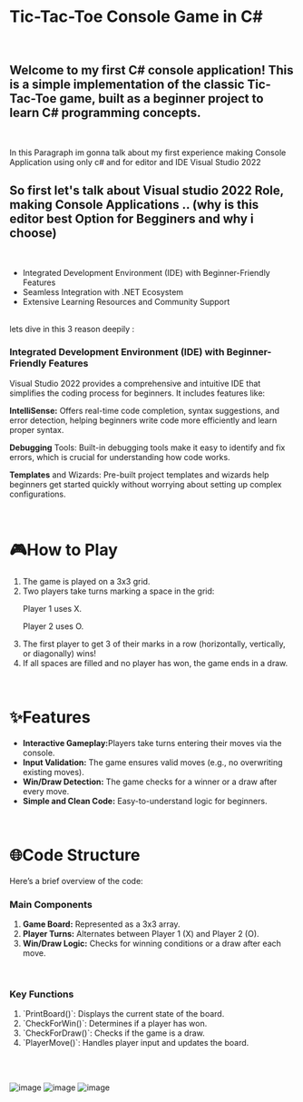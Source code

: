 <h1>Tic-Tac-Toe Console Game in C#</h1>
<br>
<h2>Welcome to my first C# console application! This is a simple implementation of the classic Tic-Tac-Toe game, built as a beginner project to learn C# programming concepts.</h2>
<br>
<p>In this Paragraph im gonna talk about my first experience making Console Application using only c# and for editor and IDE Visual Studio 2022</p>

<h2>So first let's talk about Visual studio 2022 Role, making Console Applications .. (why is this editor best Option for Begginers and why i choose) </h2>
<br>
<ul>
  <li> Integrated Development Environment (IDE) with Beginner-Friendly Features</li>
  <li> Seamless Integration with .NET Ecosystem</li>
  <li> Extensive Learning Resources and Community Support</li>
</ul> 
<br>
lets dive in this 3 reason deepily :
<h3> Integrated Development Environment (IDE) with Beginner-Friendly Features</h3>
<p>
  Visual Studio 2022 provides a comprehensive and intuitive IDE that simplifies the coding process for beginners. It includes features like:

**IntelliSense:** Offers real-time code completion, syntax suggestions, and error detection, helping beginners write code more efficiently and learn proper syntax.<br>

**Debugging** Tools: Built-in debugging tools make it easy to identify and fix errors, which is crucial for understanding how code works.<br>

**Templates** and Wizards: Pre-built project templates and wizards help beginners get started quickly without worrying about setting up complex configurations.
</p>
<br>

<h1>🎮How to Play</h1>
<ol>
  <li>The game is played on a 3x3 grid.</li>
  <li>Two players take turns marking a space in the grid:

Player 1 uses X.

Player 2 uses O.</li>
  <li>The first player to get 3 of their marks in a row (horizontally, vertically, or diagonally) wins!</li>
  <li>If all spaces are filled and no player has won, the game ends in a draw.</li>
</ol>

<br>


<h1>✨Features</h1>
<ul>
  <li><strong>Interactive Gameplay:</strong>Players take turns entering their moves via the console.</li>
  <li><strong>Input Validation:</strong> The game ensures valid moves (e.g., no overwriting existing moves).</li>
  <li><strong>Win/Draw Detection:</strong> The game checks for a winner or a draw after every move.</li>
  <li><strong>Simple and Clean Code:</strong> Easy-to-understand logic for beginners.</li>
</ul>

<br>


<h1>🌐Code Structure</h1>
<p>Here’s a brief overview of the code:</p>

<h3><strong>Main Components</strong></h3>
<ol>
  <li><strong>Game Board:</strong> Represented as a 3x3 array.</li>
  <li><strong>Player Turns:</strong> Alternates between Player 1 (X) and Player 2 (O).</li>
  <li><strong>Win/Draw Logic:</strong> Checks for winning conditions or a draw after each move.</li>
</ol>

<br>

<h3>Key Functions</h3>
<ol>
  <li>`PrintBoard()`: Displays the current state of the board.</li>
  <li>`CheckForWin()`: Determines if a player has won.</li>
  <li>`CheckForDraw()`: Checks if the game is a draw.</li>
  <li>`PlayerMove()`: Handles player input and updates the board.</li>
</ol>

<br>
<br>


![image](https://github.com/user-attachments/assets/c8a1a853-522c-4db6-b0c0-6b9e5dcc5753)
![image](https://github.com/user-attachments/assets/85e93187-f942-4833-8f4e-ce7cf02fefcb)
![image](https://github.com/user-attachments/assets/3ecfc416-583e-4074-8722-af1da0c852eb)

